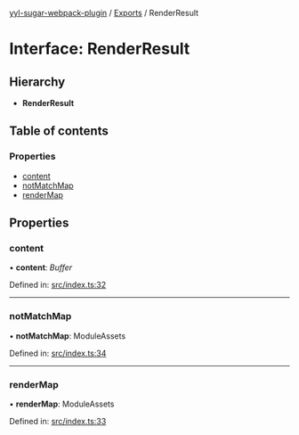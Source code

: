 [yyl-sugar-webpack-plugin](../README.md) / [Exports](../modules.md) / RenderResult

# Interface: RenderResult

## Hierarchy

* **RenderResult**

## Table of contents

### Properties

- [content](renderresult.md#content)
- [notMatchMap](renderresult.md#notmatchmap)
- [renderMap](renderresult.md#rendermap)

## Properties

### content

• **content**: *Buffer*

Defined in: [src/index.ts:32](https://github.com/jackness1208/yyl-sugar-webpack-plugin/blob/e84b17a/src/index.ts#L32)

___

### notMatchMap

• **notMatchMap**: ModuleAssets

Defined in: [src/index.ts:34](https://github.com/jackness1208/yyl-sugar-webpack-plugin/blob/e84b17a/src/index.ts#L34)

___

### renderMap

• **renderMap**: ModuleAssets

Defined in: [src/index.ts:33](https://github.com/jackness1208/yyl-sugar-webpack-plugin/blob/e84b17a/src/index.ts#L33)
